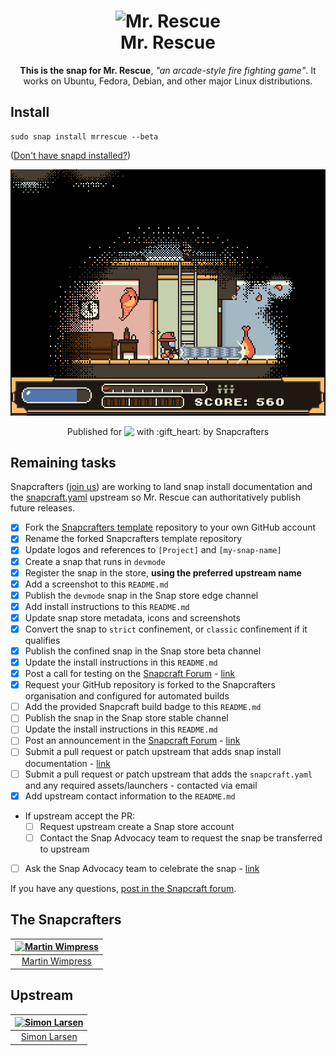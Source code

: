 <h1 align="center">
  <img src="https://dashboard.snapcraft.io/site_media/appmedia/2017/06/mrrescue.png" alt="Mr. Rescue">
  <br />
  Mr. Rescue
</h1>

<p align="center"><b>This is the snap for Mr. Rescue</b>, <i>"an arcade-style fire fighting game"</i>. It works on Ubuntu, Fedora, Debian, and other major Linux distributions.</p>

<!--
<p align="center">
<a href="https://build.snapcraft.io/user/snapcrafters/mrrescue"><img src="https://build.snapcraft.io/badge/snapcrafters/mrrescue.svg" alt="Snap Status"></a>
</p>
-->

## Install

    sudo snap install mrrescue --beta

([Don't have snapd installed?](https://snapcraft.io/docs/core/install))

![Mr. Rescue](screenshot.png?raw=true "Mr. Rescue")

<p align="center">Published for <img src="http://anything.codes/slack-emoji-for-techies/emoji/tux.png" align="top" width="24" /> with :gift_heart: by Snapcrafters</p>

## Remaining tasks

Snapcrafters ([join us]()) are working to land snap install documentation and
the [snapcraft.yaml](https://github.com/snapcrafters/mrrescue/blob/master/snap/snapcraft.yaml)
upstream so Mr. Rescue can authoritatively publish future releases.

  - [x] Fork the [Snapcrafters template](https://github.com/snapcrafters/fork-and-rename-me) repository to your own GitHub account
  - [x] Rename the forked Snapcrafters template repository
  - [x] Update logos and references to `[Project]` and `[my-snap-name]`
  - [x] Create a snap that runs in `devmode`
  - [x] Register the snap in the store, **using the preferred upstream name**
  - [x] Add a screenshot to this `README.md`
  - [x] Publish the `devmode` snap in the Snap store edge channel
  - [x] Add install instructions to this `README.md`
  - [x] Update snap store metadata, icons and screenshots
  - [x] Convert the snap to `strict` confinement, or `classic` confinement if it qualifies
  - [x] Publish the confined snap in the Snap store beta channel
  - [x] Update the install instructions in this `README.md`
  - [x] Post a call for testing on the [Snapcraft Forum](https://forum.snapcraft.io) - [link](https://forum.snapcraft.io/t/call-for-testing-duck-marines-and-mr-rescue/1224)
  - [x] Request your GitHub repository is forked to the Snapcrafters organisation and configured for automated builds
  - [ ] Add the provided Snapcraft build badge to this `README.md`
  - [ ] Publish the snap in the Snap store stable channel
  - [ ] Update the install instructions in this `README.md`
  - [ ] Post an announcement in the [Snapcraft Forum](https://forum.snapcraft.io) - [link]()
  - [ ] Submit a pull request or patch upstream that adds snap install documentation - [link]()
  - [ ] Submit a pull request or patch upstream that adds the `snapcraft.yaml` and any required assets/launchers - contacted via email
  - [x] Add upstream contact information to the `README.md`  
  - If upstream accept the PR:
    - [ ] Request upstream create a Snap store account
    - [ ] Contact the Snap Advocacy team to request the snap be transferred to upstream
  - [ ] Ask the Snap Advocacy team to celebrate the snap - [link]()

If you have any questions, [post in the Snapcraft forum](https://forum.snapcraft.io).

## The Snapcrafters

| [![Martin Wimpress](http://gravatar.com/avatar/ce95823a37d9ffa2e65a31cc60a2c42a/?s=128)](https://github.com/flexiondotorg/) |
| :---: |
| [Martin Wimpress](https://github.com/flexiondotorg/) |

## Upstream

| [![Simon Larsen](https://avatars2.githubusercontent.com/u/295299?v=3&s=128)](https://github.com/SimonLarsen) |
| :---: |
| [Simon Larsen](https://github.com/SimonLarsen) |